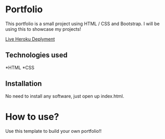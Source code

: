 # Portfolio

This portfolio is a small project using HTML / CSS and Bootstrap. I will be using this to showcase my projects!

[Live Heroku Deplyment](https://portfolio-jasoncoombs.herokuapp.com/)

## Technologies used

*HTML
*CSS

## Installation

No need to install any software, just open up index.html.

# How to use?

Use this template to build your own portfolio!!

